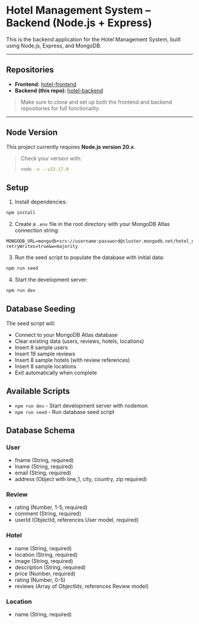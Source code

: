 # Hotel Management System – Backend (Node.js + Express)

This is the backend application for the Hotel Management System, built using Node.js, Express, and MongoDB.

---

## Repositories

- **Frontend:** [hotel-frontend](https://github.com/Sandun97/stem-link-aidf-5-frontend.git)
- **Backend (this repo):** [hotel-backend](https://github.com/Sandun97/stem-link-aidf-5-backend.git)

> Make sure to clone and set up both the frontend and backend repositories for full functionality.

---

## Node Version

This project currently requires **Node.js version 20.x**.

> Check your version with:
> ```bash
> node -v --v22.17.0
> ```

## Setup

1. Install dependencies:
```bash
npm install
```

2. Create a `.env` file in the root directory with your MongoDB Atlas connection string:
```env
MONGODB_URL=mongodb+srv://username:password@cluster.mongodb.net/hotel_db?retryWrites=true&w=majority
```

3. Run the seed script to populate the database with initial data:
```bash
npm run seed
```

4. Start the development server:
```bash
npm run dev
```

## Database Seeding

The seed script will:
- Connect to your MongoDB Atlas database
- Clear existing data (users, reviews, hotels, locations)
- Insert 8 sample users
- Insert 19 sample reviews
- Insert 8 sample hotels (with review references)
- Insert 8 sample locations
- Exit automatically when complete

## Available Scripts

- `npm run dev` - Start development server with nodemon
- `npm run seed` - Run database seed script

## Database Schema

### User
- fname (String, required)
- lname (String, required)
- email (String, required)
- address (Object with line_1, city, country, zip required)

### Review
- rating (Number, 1-5, required)
- comment (String, required)
- userId (ObjectId, references User model, required)

### Hotel
- name (String, required)
- location (String, required)
- image (String, required)
- description (String, required)
- price (Number, required)
- rating (Number, 0-5)
- reviews (Array of ObjectIds, references Review model)

### Location
- name (String, required)
